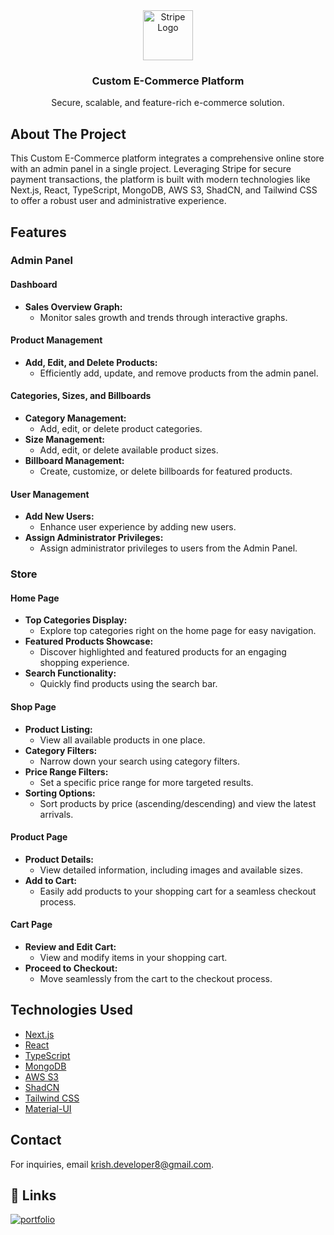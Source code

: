 <div align="center">
  <a href="https://stripe.com/">
    <img src="https://cdn-icons-png.flaticon.com/512/8539/8539259.png" alt="Stripe Logo" width="80" height="80">
  </a>
  <h3 align="center">Custom E-Commerce Platform</h3>
  <p align="center">
    Secure, scalable, and feature-rich e-commerce solution.
  </p> 
</div>

## About The Project

This Custom E-Commerce platform integrates a comprehensive online store with an admin panel in a single project. Leveraging Stripe for secure payment transactions, the platform is built with modern technologies like Next.js, React, TypeScript, MongoDB, AWS S3, ShadCN, and Tailwind CSS to offer a robust user and administrative experience.

## Features

### Admin Panel

#### Dashboard

- **Sales Overview Graph:**
  - Monitor sales growth and trends through interactive graphs.

#### Product Management

- **Add, Edit, and Delete Products:**
  - Efficiently add, update, and remove products from the admin panel.

#### Categories, Sizes, and Billboards

- **Category Management:**
  - Add, edit, or delete product categories.
- **Size Management:**
  - Add, edit, or delete available product sizes.
- **Billboard Management:**
  - Create, customize, or delete billboards for featured products.

#### User Management

- **Add New Users:**
  - Enhance user experience by adding new users.
- **Assign Administrator Privileges:**
  - Assign administrator privileges to users from the Admin Panel.

### Store

#### Home Page

- **Top Categories Display:**
  - Explore top categories right on the home page for easy navigation.
- **Featured Products Showcase:**
  - Discover highlighted and featured products for an engaging shopping experience.
- **Search Functionality:**
  - Quickly find products using the search bar.

#### Shop Page

- **Product Listing:**
  - View all available products in one place.
- **Category Filters:**
  - Narrow down your search using category filters.
- **Price Range Filters:**
  - Set a specific price range for more targeted results.
- **Sorting Options:**
  - Sort products by price (ascending/descending) and view the latest arrivals.

#### Product Page

- **Product Details:**
  - View detailed information, including images and available sizes.
- **Add to Cart:**
  - Easily add products to your shopping cart for a seamless checkout process.

#### Cart Page

- **Review and Edit Cart:**
  - View and modify items in your shopping cart.
- **Proceed to Checkout:**
  - Move seamlessly from the cart to the checkout process.

## Technologies Used

- [Next.js](https://nextjs.org)
- [React](https://reactjs.org)
- [TypeScript](https://www.typescriptlang.org)
- [MongoDB](https://www.mongodb.com)
- [AWS S3](https://aws.amazon.com/s3/)
- [ShadCN](https://shadcn.dev/)
- [Tailwind CSS](https://tailwindcss.com)
- [Material-UI](https://mui.com)




## Contact

For inquiries, email [krish.developer8@gmail.com](mailto:krish.developer8@gmail.com).

## 🔗 Links

[![portfolio](https://img.shields.io/badge/my_portfolio-000?style=for-the-badge&logo=ko-fi&logoColor=white)](https://github.com/krish-developer)

